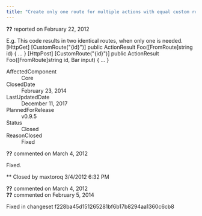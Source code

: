 ```yaml
---
title: "Create only one route for multiple actions with equal custom routes #744"
---
```

<div class="issue-report"><div class="issue-header"><b>??</b> reported on <time datetime="2012-02-22T15:09:14.71-08:00" title="2012-02-22T15:09:14.71-08:00">February 22, 2012</time></div><div class="issue-message" markdown="1">

E.g. This code results in two identical routes, when only one is needed.&#xD;
&#xD;
[HttpGet]&#xD;
[CustomRoute("{id}")]&#xD;
public ActionResult Foo([FromRoute]string id) {&#xD;
...&#xD;
}&#xD;
&#xD;
[HttpPost]&#xD;
[CustomRoute("{id}")]&#xD;
public ActionResult Foo([FromRoute]string id, Bar input) {&#xD;
...&#xD;
}

</div><div class="issue-footer"><dl><dt>AffectedComponent</dt><dd>Core</dd><dt>ClosedDate</dt><dd><time datetime="2014-02-23T19:02:17.937-08:00" title="2014-02-23T19:02:17.937-08:00">February 23, 2014</time></dd><dt>LastUpdatedDate</dt><dd><time datetime="2017-12-11T02:15:56.247-08:00" title="2017-12-11T02:15:56.247-08:00">December 11, 2017</time></dd><dt>PlannedForRelease</dt><dd>v0.9.5</dd><dt>Status</dt><dd>Closed</dd><dt>ReasonClosed</dt><dd>Fixed</dd></dl></div></div><div id="comment-77663" class="issue-comment"><div class="issue-header"><b>??</b> commented on <time datetime="2012-03-04T18:32:43.87-08:00" title="2012-03-04T18:32:43.87-08:00">March 4, 2012</time></div><div class="issue-message" markdown="1">

Fixed.&#xD;


** Closed by maxtoroq 3/4/2012 6:32 PM

</div></div><div id="comment-77664" class="issue-comment"><div class="issue-header"><b>??</b> commented on <time datetime="2012-03-04T18:32:44.197-08:00" title="2012-03-04T18:32:44.197-08:00">March 4, 2012</time></div><div class="issue-message" markdown="1">



</div></div><div id="comment-132730" class="issue-comment"><div class="issue-header"><b>??</b> commented on <time datetime="2014-02-05T11:42:29.76-08:00" title="2014-02-05T11:42:29.76-08:00">February 5, 2014</time></div><div class="issue-message" markdown="1">

Fixed in changeset f228ba45d151265281bf6b17b8294aa1360c6cb8

</div></div>
